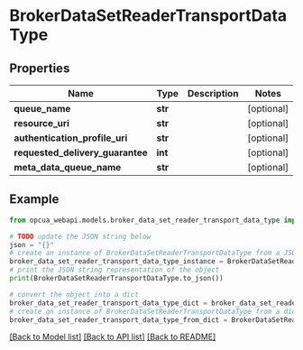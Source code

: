 # BrokerDataSetReaderTransportDataType


## Properties

Name | Type | Description | Notes
------------ | ------------- | ------------- | -------------
**queue_name** | **str** |  | [optional] 
**resource_uri** | **str** |  | [optional] 
**authentication_profile_uri** | **str** |  | [optional] 
**requested_delivery_guarantee** | **int** |  | [optional] 
**meta_data_queue_name** | **str** |  | [optional] 

## Example

```python
from opcua_webapi.models.broker_data_set_reader_transport_data_type import BrokerDataSetReaderTransportDataType

# TODO update the JSON string below
json = "{}"
# create an instance of BrokerDataSetReaderTransportDataType from a JSON string
broker_data_set_reader_transport_data_type_instance = BrokerDataSetReaderTransportDataType.from_json(json)
# print the JSON string representation of the object
print(BrokerDataSetReaderTransportDataType.to_json())

# convert the object into a dict
broker_data_set_reader_transport_data_type_dict = broker_data_set_reader_transport_data_type_instance.to_dict()
# create an instance of BrokerDataSetReaderTransportDataType from a dict
broker_data_set_reader_transport_data_type_from_dict = BrokerDataSetReaderTransportDataType.from_dict(broker_data_set_reader_transport_data_type_dict)
```
[[Back to Model list]](../README.md#documentation-for-models) [[Back to API list]](../README.md#documentation-for-api-endpoints) [[Back to README]](../README.md)


